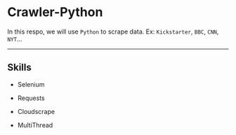 # Crawler-Python
In this respo, we will use `Python` to scrape data. Ex: `Kickstarter`, `BBC`, `CNN`, `NYT`...

---
## Skills

* Selenium

* Requests

* Cloudscrape

* MultiThread
